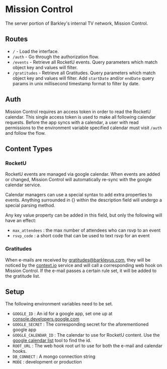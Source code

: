 # Mission Control
The server portion of Barkley's internal TV network, Mission Control.


## Routes
* `/` - Load the interface.
* `/auth` - Go through the authorization flow.
* `/events` - Retrieve all RocketU events. Query parameters which match object key and values will filter.
* `/gratitudes` - Retrieve all Gratitudes. Query parameters which match object key and values will filter. Add `startDate` and/or `endDate` query params in unix millisecond timestamp format to filter by date.


## Auth
Mission Control requires an access token in order to read the RocketU calendar. This single access token is used to make all following calendar requests. Before the app syncs with a calendar, a user with read permissions to the environment variable specified calendar must visit `/auth` and follow the flow.


## Content Types

### RocketU
RocketU events are managed via google calendar. When events are added or changed, Mission Control will automatically re-sync with the google calendar service.

Calendar managers can use a special syntax to add extra properties to events. Anything surrounded in {} within the description field will undergo a special parsing method.

Any key value property can be added in this field, but only the following will have an effect:

* `max_attendees` : the max number of attendees who can rsvp to an event
* `rsvp_code` : a short code that can be used to text rsvp for an event


### Gratitudes
When e-mails are received by gratitudes@barkleyus.com, they will be noticed by the [context.io](https://context.io/) service and will call a corresponding web hook on Mission Control. If the e-mail passes a certain rule set, it will be added to the gratitude list.


## Setup
The following environment variables need to be set.
* `GOOGLE_ID` : An id for a google app, set one up at [console.developers.google.com](https://console.developers.google.com)
* `GOOGLE_SECRET` : The corresponding secret for the aforementioned google app
* `GOOGLE_CALENDAR_ID` : The calendar to use for RocketU content. Use the [google calendar list](https://developers.google.com/google-apps/calendar/v3/reference/calendarList/list) tool to find the id.
* `ROOT_URL` : The web hook root url to use for both the e-mail and calendar hooks.
* `DB_CONNECT` : A mongo connection string
* `MODE` : development or production
